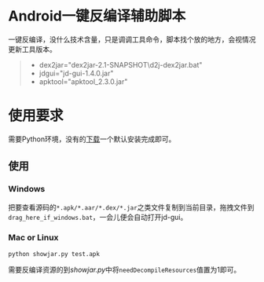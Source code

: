 # Android一键反编译辅助脚本
一键反编译，没什么技术含量，只是调调工具命令，脚本找个放的地方，会视情况更新工具版本。

> - dex2jar="dex2jar-2.1-SNAPSHOT\d2j-dex2jar.bat"
> - jdgui="jd-gui-1.4.0.jar"
> - apktool="apktool_2.3.0.jar"

# 使用要求
需要Python环境，没有的[下载](https://www.python.org/downloads/)一个默认安装完成即可。

## 使用
### Windows
把要查看源码的`*.apk/*.aar/*.dex/*.jar`之类文件复制到当前目录，拖拽文件到`drag_here_if_windows.bat`，一会儿便会自动打开jd-gui。
### Mac or Linux
```
python showjar.py test.apk
```

需要反编译资源的到*showjar.py*中将`needDecompileResources`值置为1即可。